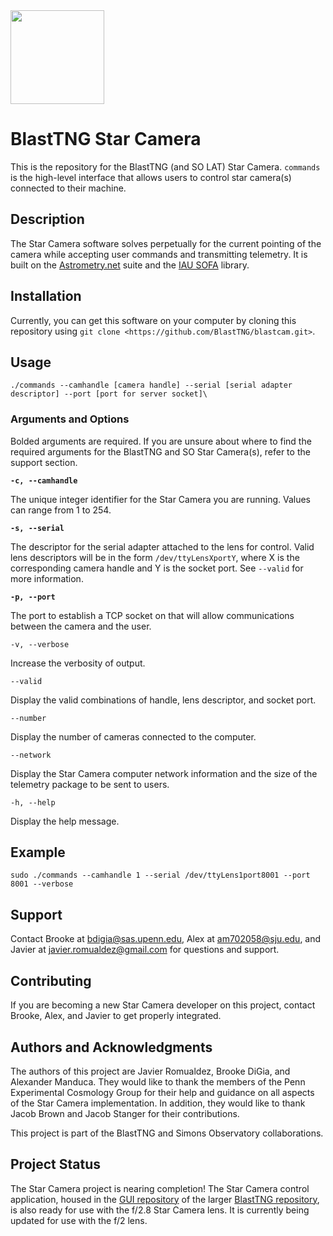 <img src="https://avatars0.githubusercontent.com/u/13680500?s=280&v=4" width="150">

BlastTNG Star Camera
====================

This is the repository for the BlastTNG (and SO LAT) Star Camera. `commands` is the high-level interface that allows users to control star camera(s) connected to their machine.

Description
-----------

The Star Camera software solves perpetually for the current pointing of the camera while accepting user commands and transmitting telemetry. It is built on the [Astrometry.net](https://arxiv.org/abs/0910.2233) suite and the [IAU SOFA](http://www.iausofa.org/) library.

Installation
------------

Currently, you can get this software on your computer by cloning this repository using `git clone <https://github.com/BlastTNG/blastcam.git>`.

Usage
-----

`./commands --camhandle [camera handle] --serial [serial adapter descriptor] --port [port for server socket]\`

### Arguments and Options

Bolded arguments are required. If you are unsure about where to find the required arguments for the BlastTNG and SO Star Camera(s), refer to the support section.

**`-c, --camhandle`**

The unique integer identifier for the Star Camera you are running. Values can range from 1 to 254.

**`-s, --serial`**

The descriptor for the serial adapter attached to the lens for control. Valid lens descriptors will be in the form `/dev/ttyLensXportY`, where X is the corresponding camera handle and Y is the socket port. See `--valid` for more information.

**`-p, --port`**

The port to establish a TCP socket on that will allow communications between the camera and the user.

`-v, --verbose`

Increase the verbosity of output. 

`--valid`

Display the valid combinations of handle, lens descriptor, and socket port.

`--number`

Display the number of cameras connected to the computer.

`--network`

Display the Star Camera computer network information and the size of the telemetry package to be sent to users.

`-h, --help`

Display the help message.

Example
-------

`sudo ./commands --camhandle 1 --serial /dev/ttyLens1port8001 --port 8001 --verbose`

Support
-------

Contact Brooke at [bdigia@sas.upenn.edu](mailto:bdigia@sas.upenn.edu), Alex at [am702058@sju.edu](mailto:am702058@sju.edu), and Javier at [javier.romualdez@gmail.com](mailto:javier.romualdez@gmail.com) for questions and support.

Contributing
------------

If you are becoming a new Star Camera developer on this project, contact Brooke, Alex, and Javier to get properly integrated.

Authors and Acknowledgments
---------------------------

The authors of this project are Javier Romualdez, Brooke DiGia, and Alexander Manduca. They would like to thank the members of the Penn Experimental Cosmology Group for their help and guidance on all aspects of the Star Camera implementation. In addition, they would like to thank Jacob Brown and Jacob Stanger for their contributions.  

This project is part of the BlastTNG and Simons Observatory collaborations.

Project Status
--------------

The Star Camera project is nearing completion! The Star Camera control application, housed in the [GUI repository](https://github.com/BlastTNG/GUI) of the larger [BlastTNG repository](https://github.com/BlastTNG), is also ready for use with the f/2.8 Star Camera lens. It is currently being updated for use with the f/2 lens.



